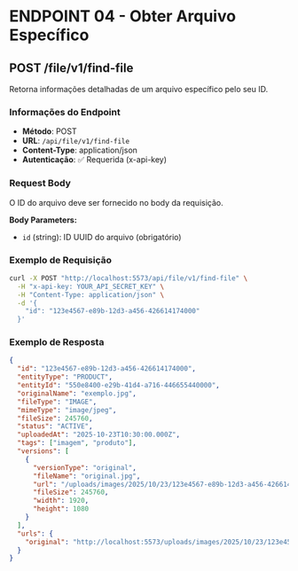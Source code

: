 # ENDPOINT 04 - Obter Arquivo Específico

## POST /file/v1/find-file

Retorna informações detalhadas de um arquivo específico pelo seu ID.

### Informações do Endpoint

- **Método**: POST
- **URL**: `/api/file/v1/find-file`
- **Content-Type**: application/json
- **Autenticação**: ✅ Requerida (x-api-key)

### Request Body

O ID do arquivo deve ser fornecido no body da requisição.

**Body Parameters:**

- `id` (string): ID UUID do arquivo (obrigatório)

### Exemplo de Requisição

```bash
curl -X POST "http://localhost:5573/api/file/v1/find-file" \
  -H "x-api-key: YOUR_API_SECRET_KEY" \
  -H "Content-Type: application/json" \
  -d '{
    "id": "123e4567-e89b-12d3-a456-426614174000"
  }'
```

### Exemplo de Resposta

```json
{
  "id": "123e4567-e89b-12d3-a456-426614174000",
  "entityType": "PRODUCT",
  "entityId": "550e8400-e29b-41d4-a716-446655440000",
  "originalName": "exemplo.jpg",
  "fileType": "IMAGE",
  "mimeType": "image/jpeg",
  "fileSize": 245760,
  "status": "ACTIVE",
  "uploadedAt": "2025-10-23T10:30:00.000Z",
  "tags": ["imagem", "produto"],
  "versions": [
    {
      "versionType": "original",
      "fileName": "original.jpg",
      "url": "/uploads/images/2025/10/23/123e4567-e89b-12d3-a456-426614174000/original.jpg",
      "fileSize": 245760,
      "width": 1920,
      "height": 1080
    }
  ],
  "urls": {
    "original": "http://localhost:5573/uploads/images/2025/10/23/123e4567-e89b-12d3-a456-426614174000/original.jpg"
  }
}
```
